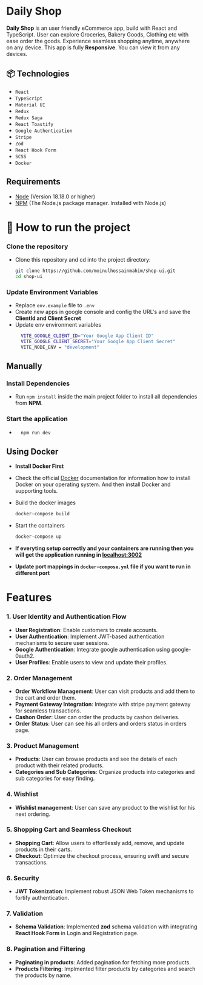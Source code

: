# Daily Shop

**Daily Shop** is an user friendly eCommerce app, build with React and TypeScript. User can explore Groceries, Bakery Goods, Clothing etc with ease order the goods. Experience seamless shopping anytime, anywhere on any device. This app is fully **Responsive**. You can view it from any devices.

## 📦 Technologies

- `React`
- `TypeScript`
- `Material UI`
- `Redux`
- `Redux Saga`
- `React Toastify`
- `Google Authentication`
- `Stripe`
- `Zod`
- `React Hook Form`
- `SCSS`
- `Docker`

## Requirements

- [Node](https://nodejs.org/en) (Version 18.18.0 or higher)
- [NPM](https://www.npmjs.com/) (The Node.js package manager. Installed with Node.js)

# 🚦 How to run the project

  ### Clone the repository
  - Clone this repository and cd into the project directory:
    ```bash
    git clone https://github.com/moinulhossainmahim/shop-ui.git
    cd shop-ui
    ```
  ### Update Environment Variables
  - Replace `env.example` file to `.env`
  - Create new apps in google console and config the URL's and save the **ClientId and Client Secret**
  - Update env environment variables
    ```bash
      VITE_GOOGLE_CLIENT_ID="Your Google App Client ID"
      VITE_GOOGLE_CLIENT_SECRET="Your Google App Client Secret"
      VITE_NODE_ENV = "development"
    ```
  
  ## Manually

  ### Install Dependencies
  - Run `npm install` inside the main project folder to install all dependencies from **NPM**.

  ### Start the application
  - 
    ```bash
      npm run dev
    ```
  ## Using Docker
  - **Install Docker First**

  - Check the official [Docker](https://docs.docker.com/engine/install) documentation for information how to install Docker on your operating system. And then install Docker and supporting tools.

  - Build the docker images
    ```bash
    docker-compose build
    ```
  - Start the containers
    ```bash
    docker-compose up
    ```

  - **If everyting setup correctly and your containers are running then you will get the application running in [localhost:3002](http://localhost:3002)**

  - **Update port mappings in `docker-compose.yml` file if you want to run in different port**
    
# Features

### 1. User Identity and Authentication Flow

- **User Registration**: Enable customers to create accounts.
- **User Authentication**: Implement JWT-based authentication mechanisms to secure user sessions.
- **Google Authentication**: Integrate google authentication using google-0auth2.
- **User Profiles**: Enable users to view and update their profiles.

### 2. Order Management

- **Order Workflow Management**: User can visit products and add them to the cart and order them.
- **Payment Gateway Integration**: Integrate with stripe payment gateway for seamless transactions.
- **Cashon Order**: User can order the products by cashon deliveries.
- **Order Status**: User can see his all orders and orders status in orders page.

### 3. Product Management

- **Products**: User can browse products and see the details of each product with their related products.
- **Categories and Sub Categories**: Organize products into categories and sub categories for easy finding.

### 4. Wishlist

- **Wishlist management**: User can save any product to the wishlist for his next ordering.

### 5. Shopping Cart and Seamless Checkout

- **Shopping Cart**: Allow users to effortlessly add, remove, and update products in their carts.
- **Checkout**: Optimize the checkout process, ensuring swift and secure transactions.

### 6. Security

- **JWT Tokenization**: Implement robust JSON Web Token mechanisms to fortify authentication.

### 7. Validation

- **Schema Validation**: Implemented **zod** schema validation with integrating **React Hook Form** in Login and Registration page.

### 8. Pagination and Filtering

  - **Paginating in products**: Added pagination for fetching more products.
  - **Products Filtering**: Implmented filter products by categories and search the products by name.
